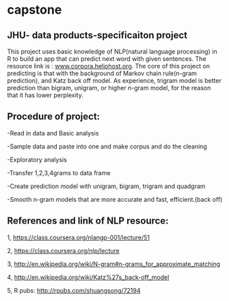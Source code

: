 # capstone
JHU- data products-specificaiton project
--------------------

This project uses basic knowledge of NLP(natural language processing) in R to build an app that can predict next word with given sentences. The resource link is : www.corpora.heliohost.org. The core of this project on predicting is that with the background of Markov chain rule(n-gram prediction), and Katz back off model. As experience, trigram model is better prediction than bigram, unigram, or higher n-gram model, for the reason that it has lower perplexity.

Procedure of project: 
----------------

-Read in data and Basic analysis

-Sample data and paste into one and make corpus and do the cleaning

-Exploratory analysis

-Transfer 1,2,3,4grams to data frame

-Create prediction model with unigram, bigram, trigram and quadgram

-Smooth n-gram models that are more accurate and fast, efficient.(back off)

References and link of NLP resource: 
-----------------
1, https://class.coursera.org/nlangp-001/lecture/51

2, https://class.coursera.org/nlp/lecture

3, http://en.wikipedia.org/wiki/N-gram#n-grams_for_approximate_matching

4, http://en.wikipedia.org/wiki/Katz%27s_back-off_model

5, R pubs: http://rpubs.com/shuangsong/72194